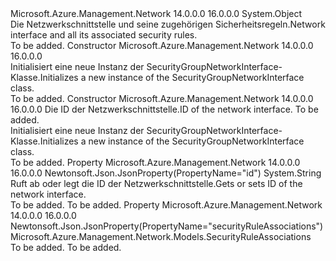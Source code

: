 <Type Name="SecurityGroupNetworkInterface" FullName="Microsoft.Azure.Management.Network.Models.SecurityGroupNetworkInterface">
  <TypeSignature Language="C#" Value="public class SecurityGroupNetworkInterface" />
  <TypeSignature Language="ILAsm" Value=".class public auto ansi beforefieldinit SecurityGroupNetworkInterface extends System.Object" />
  <TypeSignature Language="DocId" Value="T:Microsoft.Azure.Management.Network.Models.SecurityGroupNetworkInterface" />
  <TypeSignature Language="VB.NET" Value="Public Class SecurityGroupNetworkInterface" />
  <TypeSignature Language="F#" Value="type SecurityGroupNetworkInterface = class" />
  <AssemblyInfo>
    <AssemblyName>Microsoft.Azure.Management.Network</AssemblyName>
    <AssemblyVersion>14.0.0.0</AssemblyVersion>
    <AssemblyVersion>16.0.0.0</AssemblyVersion>
  </AssemblyInfo>
  <Base>
    <BaseTypeName>System.Object</BaseTypeName>
  </Base>
  <Interfaces />
  <Docs>
    <summary>
            <span data-ttu-id="5a4c8-101">Die Netzwerkschnittstelle und seine zugehörigen Sicherheitsregeln.</span><span class="sxs-lookup"><span data-stu-id="5a4c8-101">Network interface and all its associated security rules.</span></span>
            </summary>
    <remarks>To be added.</remarks>
  </Docs>
  <Members>
    <Member MemberName=".ctor">
      <MemberSignature Language="C#" Value="public SecurityGroupNetworkInterface ();" />
      <MemberSignature Language="ILAsm" Value=".method public hidebysig specialname rtspecialname instance void .ctor() cil managed" />
      <MemberSignature Language="DocId" Value="M:Microsoft.Azure.Management.Network.Models.SecurityGroupNetworkInterface.#ctor" />
      <MemberSignature Language="VB.NET" Value="Public Sub New ()" />
      <MemberType>Constructor</MemberType>
      <AssemblyInfo>
        <AssemblyName>Microsoft.Azure.Management.Network</AssemblyName>
        <AssemblyVersion>14.0.0.0</AssemblyVersion>
        <AssemblyVersion>16.0.0.0</AssemblyVersion>
      </AssemblyInfo>
      <Parameters />
      <Docs>
        <summary>
            <span data-ttu-id="5a4c8-102">Initialisiert eine neue Instanz der SecurityGroupNetworkInterface-Klasse.</span><span class="sxs-lookup"><span data-stu-id="5a4c8-102">Initializes a new instance of the SecurityGroupNetworkInterface class.</span></span>
            </summary>
        <remarks>To be added.</remarks>
      </Docs>
    </Member>
    <Member MemberName=".ctor">
      <MemberSignature Language="C#" Value="public SecurityGroupNetworkInterface (string id = null, Microsoft.Azure.Management.Network.Models.SecurityRuleAssociations securityRuleAssociations = null);" />
      <MemberSignature Language="ILAsm" Value=".method public hidebysig specialname rtspecialname instance void .ctor(string id, class Microsoft.Azure.Management.Network.Models.SecurityRuleAssociations securityRuleAssociations) cil managed" />
      <MemberSignature Language="DocId" Value="M:Microsoft.Azure.Management.Network.Models.SecurityGroupNetworkInterface.#ctor(System.String,Microsoft.Azure.Management.Network.Models.SecurityRuleAssociations)" />
      <MemberSignature Language="F#" Value="new Microsoft.Azure.Management.Network.Models.SecurityGroupNetworkInterface : string * Microsoft.Azure.Management.Network.Models.SecurityRuleAssociations -&gt; Microsoft.Azure.Management.Network.Models.SecurityGroupNetworkInterface" Usage="new Microsoft.Azure.Management.Network.Models.SecurityGroupNetworkInterface (id, securityRuleAssociations)" />
      <MemberType>Constructor</MemberType>
      <AssemblyInfo>
        <AssemblyName>Microsoft.Azure.Management.Network</AssemblyName>
        <AssemblyVersion>14.0.0.0</AssemblyVersion>
        <AssemblyVersion>16.0.0.0</AssemblyVersion>
      </AssemblyInfo>
      <Parameters>
        <Parameter Name="id" Type="System.String" />
        <Parameter Name="securityRuleAssociations" Type="Microsoft.Azure.Management.Network.Models.SecurityRuleAssociations" />
      </Parameters>
      <Docs>
        <param name="id"><span data-ttu-id="5a4c8-103">Die ID der Netzwerkschnittstelle.</span><span class="sxs-lookup"><span data-stu-id="5a4c8-103">ID of the network interface.</span></span></param>
        <param name="securityRuleAssociations">To be added.</param>
        <summary>
            <span data-ttu-id="5a4c8-104">Initialisiert eine neue Instanz der SecurityGroupNetworkInterface-Klasse.</span><span class="sxs-lookup"><span data-stu-id="5a4c8-104">Initializes a new instance of the SecurityGroupNetworkInterface class.</span></span>
            </summary>
        <remarks>To be added.</remarks>
      </Docs>
    </Member>
    <Member MemberName="Id">
      <MemberSignature Language="C#" Value="public string Id { get; set; }" />
      <MemberSignature Language="ILAsm" Value=".property instance string Id" />
      <MemberSignature Language="DocId" Value="P:Microsoft.Azure.Management.Network.Models.SecurityGroupNetworkInterface.Id" />
      <MemberSignature Language="VB.NET" Value="Public Property Id As String" />
      <MemberSignature Language="F#" Value="member this.Id : string with get, set" Usage="Microsoft.Azure.Management.Network.Models.SecurityGroupNetworkInterface.Id" />
      <MemberType>Property</MemberType>
      <AssemblyInfo>
        <AssemblyName>Microsoft.Azure.Management.Network</AssemblyName>
        <AssemblyVersion>14.0.0.0</AssemblyVersion>
        <AssemblyVersion>16.0.0.0</AssemblyVersion>
      </AssemblyInfo>
      <Attributes>
        <Attribute>
          <AttributeName>Newtonsoft.Json.JsonProperty(PropertyName="id")</AttributeName>
        </Attribute>
      </Attributes>
      <ReturnValue>
        <ReturnType>System.String</ReturnType>
      </ReturnValue>
      <Docs>
        <summary>
            <span data-ttu-id="5a4c8-105">Ruft ab oder legt die ID der Netzwerkschnittstelle.</span><span class="sxs-lookup"><span data-stu-id="5a4c8-105">Gets or sets ID of the network interface.</span></span>
            </summary>
        <value>To be added.</value>
        <remarks>To be added.</remarks>
      </Docs>
    </Member>
    <Member MemberName="SecurityRuleAssociations">
      <MemberSignature Language="C#" Value="public Microsoft.Azure.Management.Network.Models.SecurityRuleAssociations SecurityRuleAssociations { get; set; }" />
      <MemberSignature Language="ILAsm" Value=".property instance class Microsoft.Azure.Management.Network.Models.SecurityRuleAssociations SecurityRuleAssociations" />
      <MemberSignature Language="DocId" Value="P:Microsoft.Azure.Management.Network.Models.SecurityGroupNetworkInterface.SecurityRuleAssociations" />
      <MemberSignature Language="VB.NET" Value="Public Property SecurityRuleAssociations As SecurityRuleAssociations" />
      <MemberSignature Language="F#" Value="member this.SecurityRuleAssociations : Microsoft.Azure.Management.Network.Models.SecurityRuleAssociations with get, set" Usage="Microsoft.Azure.Management.Network.Models.SecurityGroupNetworkInterface.SecurityRuleAssociations" />
      <MemberType>Property</MemberType>
      <AssemblyInfo>
        <AssemblyName>Microsoft.Azure.Management.Network</AssemblyName>
        <AssemblyVersion>14.0.0.0</AssemblyVersion>
        <AssemblyVersion>16.0.0.0</AssemblyVersion>
      </AssemblyInfo>
      <Attributes>
        <Attribute>
          <AttributeName>Newtonsoft.Json.JsonProperty(PropertyName="securityRuleAssociations")</AttributeName>
        </Attribute>
      </Attributes>
      <ReturnValue>
        <ReturnType>Microsoft.Azure.Management.Network.Models.SecurityRuleAssociations</ReturnType>
      </ReturnValue>
      <Docs>
        <summary />
        <value>To be added.</value>
        <remarks>To be added.</remarks>
      </Docs>
    </Member>
  </Members>
</Type>